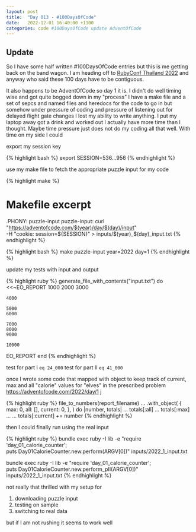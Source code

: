 ```yaml
---
layout: post
title:  "Day 013 - #100DaysOfCode"
date:   2022-12-01 16:40:00 +1100
categories: code #100DaysOfCode update AdventOfCode
---
```


## Update

So I have some half written #100DaysOfCode entries but this is me getting back on the band wagon. I am heading off to [RubyConf Thailand 2022](https://rubyconfth.com/) and anyway who said these 100 days have to be contiguous.

It also happens to be AdventOfCode so day 1 it is. I didn't do well timing wise and got quite bogged down in my "process" I have a make file and a set of sepcs and named files and heredocs for the code to go in but somehow under pressure of coding and pressure of listening out for delayed flight gate changes I lost my ability to write anything. I put my laptop away got a drink and worked out I actually have more time than I thought. Maybe time pressure just does not do my coding all that well. With time on my side I could

export my session key

{% highlight bash %}
export SESSION=536...956
{% endhighlight %}

use my make file to fetch the appropriate puzzle input for my code

{% highlight make %}
# Makefile excerpt
.PHONY: puzzle-input
puzzle-input:
	curl "https://adventofcode.com/$(year)/day/$(day)/input" \
  	-H "cookie: session=${SESSION}" > inputs/$(year)_$(day)_input.txt
{% endhighlight %}

{% highlight bash %}
make puzzle-input year=2022 day=1
{% endhighlight %}

update my tests with input and output

{% highlight ruby %}
generate_file_with_contents("input.txt") do
  <<~EO_REPORT
    1000
    2000
    3000

    4000

    5000
    6000

    7000
    8000
    9000

    10000
  EO_REPORT
end
{% endhighlight %}

test for part I `eq 24_000`
test for part II `eq 41_000`

once I wrote some code that mapped with object to keep track of current, max and all "calorie" values for "elves" in the prescribed problem https://adventofcode.com/2022/day/1
j

{% highlight ruby %}
file_to_numbers(report_filename)
  ...
  .with_object(
    {
      max: 0,
      all: [],
      current: 0,
    },
  ) do |number, totals|
    ...
    totals[:all] ...
    totals[:max] ...
    ...
    totals[:current] += number
{% endhighlight %}

then I could finally run using the real input

{% highlight ruby %}
bundle exec ruby -I lib -e "require 'day_01_calorie_counter'; \
  puts Day01CalorieCounter.new.perform(ARGV[0])" inputs/2022_1_input.txt

bundle exec ruby -I lib -e "require 'day_01_calorie_counter'; \
  puts Day01CalorieCounter.new.perform_pII(ARGV[0])" inputs/2022_1_input.txt
{% endhighlight %}

not really that thrilled with my setup for
1. downloading puzzle input
1. testing on sample
1. switching to real data

but if I am not rushing it seems to work well
